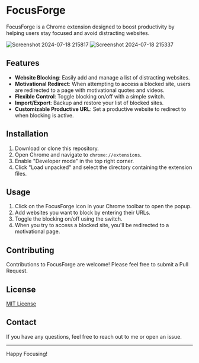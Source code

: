 # FocusForge

FocusForge is a Chrome extension designed to boost productivity by helping users stay focused and avoid distracting websites.

![Screenshot 2024-07-18 215817](https://github.com/user-attachments/assets/3209b39f-a43f-4241-b341-76b139caeb2b)
![Screenshot 2024-07-18 215337](https://github.com/user-attachments/assets/bb2cceca-74af-49d9-a748-69e4a6dd50c8)


## Features

- **Website Blocking**: Easily add and manage a list of distracting websites.
- **Motivational Redirect**: When attempting to access a blocked site, users are redirected to a page with motivational quotes and videos.
- **Flexible Control**: Toggle blocking on/off with a simple switch.
- **Import/Export**: Backup and restore your list of blocked sites.
- **Customizable Productive URL**: Set a productive website to redirect to when blocking is active.

## Installation

1. Download or clone this repository.
2. Open Chrome and navigate to `chrome://extensions`.
3. Enable "Developer mode" in the top right corner.
4. Click "Load unpacked" and select the directory containing the extension files.

## Usage

1. Click on the FocusForge icon in your Chrome toolbar to open the popup.
2. Add websites you want to block by entering their URLs.
3. Toggle the blocking on/off using the switch.
4. When you try to access a blocked site, you'll be redirected to a motivational page.

## Contributing

Contributions to FocusForge are welcome! Please feel free to submit a Pull Request.

## License

[MIT License](LICENSE)

## Contact

If you have any questions, feel free to reach out to me or open an issue.

---

Happy Focusing!
